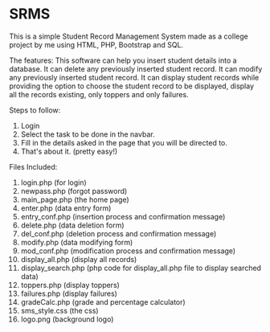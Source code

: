 # SRMS
This is a simple Student Record Management System made as a college project by me using HTML, PHP, Bootstrap and SQL.

The features: 
This software can help you insert student details into a database. 
It can delete any previously inserted student record.
It can modify any previously inserted student record.
It can display student records while providing the option to choose the student record to be displayed, display all the records existing, only toppers and only failures.

Steps to follow: 
1. Login
2. Select the task to be done in the navbar. 
3. Fill in the details asked in the page that you will be directed to.
4. That's about it. (pretty easy!)

Files Included:
1. login.php (for login)
2. newpass.php (forgot password)
3. main_page.php (the home page)
4. enter.php (data entry form)
5. entry_conf.php (insertion process and confirmation message)
6. delete.php (data deletion form)
7. del_conf.php (deletion process and confirmation message)
8. modify.php (data modifying form)
9. mod_conf.php (modification process and confirmation message)
10. display_all.php (display all records)
11. display_search.php (php code for display_all.php file to display searched data)
12. toppers.php (display toppers)
13. failures.php (display failures)
14. gradeCalc.php (grade and percentage calculator)
15. sms_style.css (the css)
16. logo.png (background logo)
